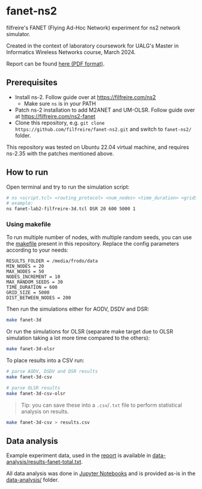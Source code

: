 # fanet-ns2

filfreire's FANET (Flying Ad-Hoc Network) experiment for ns2 network simulator.

Created in the context of laboratory coursework for UALG's Master in Informatics Wireless Networks course, March 2024.

Report can be found [here (PDF format)](/report.pdf).

## Prerequisites

- Install ns-2. Follow guide over at <https://filfreire.com/ns2>
  - Make sure `ns` is in your PATH
- Patch ns-2 installation to add M2ANET and UM-OLSR. Follow guide over at <https://filfreire.com/ns2-fanet>
- Clone this repository, e.g. `git clone https://github.com/filfreire/fanet-ns2.git` and switch to `fanet-ns2/` folder.

This repository was tested on Ubuntu 22.04 virtual machine, and requires ns-2.35 with the patches mentioned above.

## How to run

Open terminal and try to run the simulation script:

```bash
# ns <script.tcl> <routing_protocol> <num_nodes> <time_duration> <gridSize> <random_seed>
# example:
ns fanet-lab2-filfreire-3d.tcl DSR 20 600 5000 1
```

### Using makefile

To run multiple number of nodes, with multiple random seeds, you can use the [makefile](/makefile) present in this repository. Replace the config parameters according to your needs:

```make
RESULTS_FOLDER = /media/frodo/data
MIN_NODES = 20
MAX_NODES = 50
NODES_INCREMENT = 10
MAX_RANDOM_SEEDS = 30
TIME_DURATION = 600
GRID_SIZE = 5000
DIST_BETWEEN_NODES = 200
```

Then run the simulations either for AODV, DSDV and DSR:

```bash
make fanet-3d
```

Or run the simulations for OLSR (separate make target due to OLSR simulation taking a lot more time compared to the others):

```bash
make fanet-3d-olsr
```

To place results into a CSV run:

```bash
# parse AODV, DSDV and DSR results
make fanet-3d-csv

# parse OLSR results
make fanet-3d-csv-olsr
```

> Tip: you can save these into a `.csv`/`.txt` file to perform statistical analysis on results.

```bash
make fanet-3d-csv > results.csv
```

## Data analysis

Example experiment data, used in the [report](/report.pdf) is available in [data-analysis/results-fanet-total.txt](/data-analysis/results-fanet-total.txt).

All data analysis was done in [Jupyter Notebooks](https://jupyter.org/) and is provided as-is in the [data-analysis/](/data-analysis/) folder.
